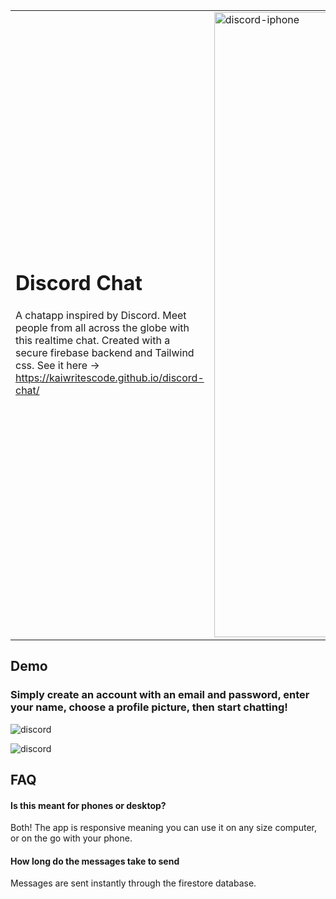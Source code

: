 

<table>
<tr>
  <td valign="center">
    
    
# Discord Chat

  A chatapp inspired by Discord. Meet people from all across the globe
  with this realtime chat. Created with a secure firebase backend and Tailwind css.
See it here -> https://kaiwritescode.github.io/discord-chat/

    

<td >
  <img src="https://user-images.githubusercontent.com/84258692/159142002-d265326f-6737-408f-8c3a-5b5d14fceda4.png" width="1000"  alt="discord-iphone"/>

  </td>

  </tr>
</table>






## Demo

### Simply create an account with an email and password, enter your name, choose a profile picture, then start chatting!

![discord](https://user-images.githubusercontent.com/84258692/159142136-5f363d40-0a39-4a43-b0c2-22c3536266b8.gif)

![discord](https://user-images.githubusercontent.com/84258692/162028094-ad874199-efae-45dd-8891-01672e4d8691.gif)

## FAQ

#### Is this meant for phones or desktop?

Both! The app is responsive meaning you can use it on any size computer, or on the go with your phone.

#### How long do the messages take to send

Messages are sent instantly through the firestore database.

